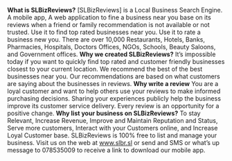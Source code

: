 **What is SLBizReviews?** 
[SLBizReviews] is a Local Business Search Engine. A mobile app, A web application to fine a business near you base on its reviews when a friend or family recommendation is not available or not trusted. 
Use it to find top rated businesses near you. Use it to rate a business new you. There are over 10,000 Restaurants, Hotels, Banks, Pharmacies, Hospitals, Doctors Offices, NGOs, Schools, Beauty Saloons, and Government offices. 
**Why we created SLBizReviews?** 
It’s impossible today if you want to quickly find top rated and customer friendly businesses closest to your current location. We recommend the best of the best businesses near you. Our recommendations are based on what customers are saying about the businesses in reviews. 
**Why write a review** 
You are a loyal customer and want to help others use your reviews to make informed purchasing decisions. Sharing your experiences publicly help the business improve its customer service delivery. Every review is an opportunity for a positive change. 
**Why list your business on SLBizReviews?** 
To stay Relevant, Increase Revenue, Improve and Maintain Reputation and Status, Serve more customers, Interact with your Customers online, and Increase Loyal Customer base. SLBizReviews is 100% free to list and manage your business. Visit us on the web at www.slbr.sl or send and SMS or what’s up message to 078535009 to receive a link to download our mobile app. 
